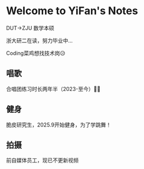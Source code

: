 # Welcome to YiFan's Notes

DUT->ZJU 数学本硕

浙大研二在读，努力毕业中...

Coding菜鸡想找技术岗:disappointed_relieved:

## 唱歌
合唱团练习时长两年半（2023-至今）:singer:

## 健身
脆皮研究生，2025.9开始健身，为了学跳舞！

## 拍摄
前自媒体员工，现已不更新视频





